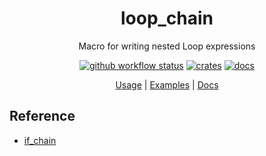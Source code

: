 <div align="center">

 # loop_chain

 Macro for writing nested Loop expressions

 [![github workflow status](https://img.shields.io/github/workflow/status/TaKO8Ki/loop_chain/CI/main)](https://github.com/TaKO8Ki/loop_chain/actions) [![crates](https://img.shields.io/crates/v/loop_chain.svg?logo=rust)](https://crates.io/crates/loop_chain) [![docs](https://img.shields.io/badge/docs-loop_chain-8da0cb?labelColor=555555&logo=rust)](https://docs.rs/loop_chain)

 [Usage](#Usage) | [Examples](examples) | [Docs](https://docs.rs/loop_chain)

</div>

## Reference

- [if_chain](https://github.com/lambda-fairy/if_chain)
